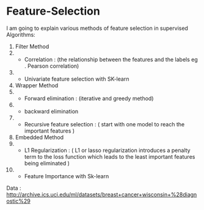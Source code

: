 # Feature-Selection

I am going to explain various methods of feature selection in supervised Algorithms:
1) Filter Method
2)    - Correlation : (the relationship between the features and the labels eg . Pearson correlation)
3)    - Univariate feature selection with SK-learn
4) Wrapper Method
5)    - Forward elimination : (iterative and greedy method)
6)    - backward elimination
7)    - Recursive feature selection : ( start with one model to reach the important features )
8) Embedded Method
9)    - L1 Regularization : ( L1 or lasso regularization introduces a penalty term to the loss function which leads to the least important features being eliminated )   
10)   - Feature Importance with Sk-learn

Data : http://archive.ics.uci.edu/ml/datasets/breast+cancer+wisconsin+%28diagnostic%29
